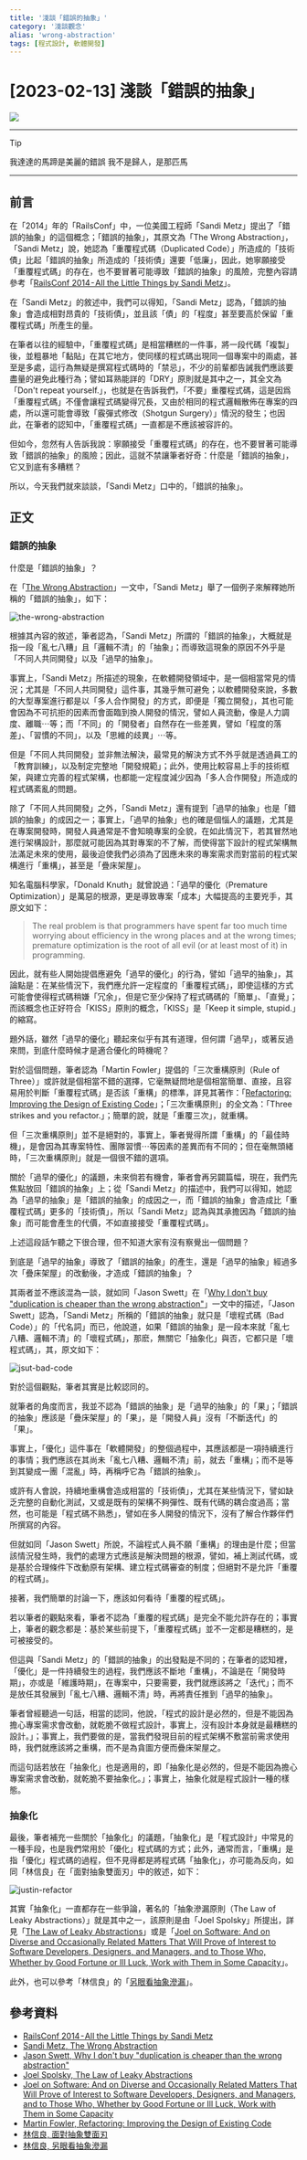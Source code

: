 ```yaml
---
title: '淺談「錯誤的抽象」'
category: '淺談觀念'
alias: 'wrong-abstraction'
tags: [程式設計, 軟體開發]
---
```


# [2023-02-13] 淺談「錯誤的抽象」

![](https://images.unsplash.com/photo-1504314452987-63eb3a6927b1?ixlib=rb-4.0.3&q=85&fm=jpg&crop=entropy&cs=srgb)

---

> [!Tip]
> 我達達的馬蹄是美麗的錯誤
> 我不是歸人，是那匹馬

---

## 前言

在「2014」年的「RailsConf」中，一位美國工程師「Sandi Metz」提出了「錯誤的抽象」的這個概念；「錯誤的抽象」，其原文為「The Wrong Abstraction」，「Sandi Metz」說，她認為「重覆程式碼（Duplicated Code）」所造成的「技術債」比起「錯誤的抽象」所造成的「技術債」還要「低廉」，因此，她寧願接受「重覆程式碼」的存在，也不要冒著可能導致「錯誤的抽象」的風險，完整內容請參考「[RailsConf 2014 - All the Little Things by Sandi Metz](https://www.youtube.com/watch?v=8bZh5LMaSmE)」。

在「Sandi Metz」的敘述中，我們可以得知，「Sandi Metz」認為，「錯誤的抽象」會造成相對昂貴的「技術債」，並且該「債」的「程度」甚至要高於保留「重覆程式碼」所產生的量。

在筆者以往的經驗中，「重覆程式碼」是相當糟糕的一件事，將一段代碼「複製」後，並粗暴地「黏貼」在其它地方，使同樣的程式碼出現同一個專案中的兩處，甚至是多處，這行為無疑是撰寫程式碼時的「禁忌」，不少的前輩都告誡我們應該要盡量的避免此種行為；譬如耳熟能詳的「DRY」原則就是其中之一，其全文為「Don't repeat yourself.」，也就是在告訴我們，「不要」重覆程式碼，這是因爲「重覆程式碼」不僅會讓程式碼變得冗長，又由於相同的程式邏輯散佈在專案的四處，所以還可能會導致「霰彈式修改（Shotgun Surgery）」情況的發生；也因此，在筆者的認知中，「重覆程式碼」一直都是不應該被容許的。

但如今，忽然有人告訴我說：寧願接受「重覆程式碼」的存在，也不要冒著可能導致「錯誤的抽象」的風險；因此，這就不禁讓筆者好奇：什麼是「錯誤的抽象」，它又到底有多糟糕？

所以，今天我們就來談談，「Sandi Metz」口中的，「錯誤的抽象」。

## 正文

### 錯誤的抽象

什麼是「錯誤的抽象」？

在「[The Wrong Abstraction](https://sandimetz.com/blog/2016/1/20/the-wrong-abstraction)」一文中，「Sandi Metz」舉了一個例子來解釋她所稱的「錯誤的抽象」，如下：

![the-wrong-abstraction](pic/the-wrong-abstraction.png)

根據其內容的敘述，筆者認為，「Sandi Metz」所謂的「錯誤的抽象」，大概就是指一段「亂七八糟」且「邏輯不清」的「抽象」；而導致這現象的原因不外乎是「不同人共同開發」以及「過早的抽象」。

事實上，「Sandi Metz」所描述的現象，在軟體開發領域中，是一個相當常見的情況；尤其是「不同人共同開發」這件事，其幾乎無可避免；以軟體開發來說，多數的大型專案進行都是以「多人合作開發」的方式，即便是「獨立開發」，其也可能會因為不可抗拒的因素而會面臨到換人開發的情況，譬如人員流動，像是人力調度、離職⋯等；而「不同」的「開發者」自然存在一些差異，譬如「程度的落差」、「習慣的不同」，以及「思維的歧異」⋯等。

但是「不同人共同開發」並非無法解決，最常見的解決方式不外乎就是透過員工的「教育訓練」，以及制定完整地「開發規範」；此外，使用比較容易上手的技術框架，與建立完善的程式架構，也都能一定程度減少因為「多人合作開發」所造成的程式碼紊亂的問題。

除了「不同人共同開發」之外，「Sandi Metz」還有提到「過早的抽象」也是「錯誤的抽象」的成因之一；事實上，「過早的抽象」也的確是個惱人的議題，尤其是在專案開發時，開發人員通常是不會知曉專案的全貌，在如此情況下，若其冒然地進行架構設計，那麼就可能因為其對專案的不了解，而使得當下設計的程式架構無法滿足未來的使用，最後迫使我們必須為了因應未來的專案需求而對當前的程式架構進行「重構」，甚至是「疊床架屋」。

知名電腦科學家，「Donald Knuth」就曾說過：「過早的優化（Premature Optimization）」是萬惡的根源，更是導致專案「成本」大幅提高的主要兇手，其原文如下：

> The real problem is that programmers have spent far too much time worrying about efficiency in the wrong places and at the wrong times; premature optimization is the root of all evil (or at least most of it) in programming.

因此，就有些人開始提倡應避免「過早的優化」的行為，譬如「過早的抽象」，其論點是：在某些情況下，我們應允許一定程度的「重覆程式碼」，即使這樣的方式可能會使得程式碼稍嫌「冗余」，但是它至少保持了程式碼碼的「簡單」、「直覺」；而該概念也正好符合「KISS」原則的概念，「KISS」是「Keep it simple, stupid.」的縮寫。

題外話，雖然「過早的優化」聽起來似乎有其有道理，但何謂「過早」，或著反過來問，到底什麼時候才是適合優化的時機呢？

對於這個問題，筆者認為「Martin Fowler」提倡的「三次重構原則（Rule of Three）」或許就是個相當不錯的選擇，它毫無疑問地是個相當簡單、直接，且容易用於判斷「重覆程式碼」是否該「重構」的標準，詳見其著作：「[Refactoring: Improving the Design of Existing Code](https://www.amazon.com/Refactoring-Improving-Design-Existing-Code/dp/0201485672)」；「三次重構原則」的全文為：「Three strikes and you refactor.」；簡單的說，就是「重覆三次」，就重構。

但「三次重構原則」並不是絕對的，事實上，筆者覺得所謂「重構」的「最佳時機」，是會因為其專案特性、團隊習慣⋯等因素的差異而有不同的；但在毫無頭緒時，「三次重構原則」就是一個很不錯的選項。

關於「過早的優化」的議題，未來倘若有機會，筆者會再另闢篇幅，現在，我們先焦點放回「錯誤的抽象」上；從「Sandi Metz」的描述中，我們可以得知，她認為「過早的抽象」是「錯誤的抽象」的成因之一，而「錯誤的抽象」會造成比「重覆程式碼」更多的「技術債」，所以「Sandi Metz」認為與其承擔因為「錯誤的抽象」而可能會產生的代價，不如直接接受「重覆程式碼」。

上述這段話乍聽之下很合理，但不知道大家有沒有察覺出一個問題？

到底是「過早的抽象」導致了「錯誤的抽象」的產生，還是「過早的抽象」經過多次「疊床架屋」的改動後，才造成「錯誤的抽象」？

其兩者並不應該混為一談，就如同「Jason Swett」在「[Why I don't buy "duplication is cheaper than the wrong abstraction"](https://www.codewithjason.com/duplication-cheaper-wrong-abstraction/)」一文中的描述，「Jason Swett」認為，「Sandi Metz」所稱的「錯誤的抽象」就只是「壞程式碼（Bad Code）」的「代名詞」而已，他說道，如果「錯誤的抽象」是一段本來就「亂七八糟、邏輯不清」的「壞程式碼」，那麽，無關它「抽象化」與否，它都只是「壞程式碼」，其，原文如下：

![jsut-bad-code](pic/jsut-bad-code.png)

對於這個觀點，筆者其實是比較認同的。

就筆者的角度而言，我並不認為「錯誤的抽象」是「過早的抽象」的「果」；「錯誤的抽象」應該是「疊床架屋」的「果」，是「開發人員」沒有「不斷迭代」的「果」。

事實上，「優化」這件事在「軟體開發」的整個過程中，其應該都是一項持續進行的事情；我們應該在其尚未「亂七八糟、邏輯不清」前，就去「重構」；而不是等到其變成一團「混亂」時，再稱呼它為「錯誤的抽象」。

或許有人會說，持續地重構會造成相當的「技術債」，尤其在某些情況下，譬如缺乏完整的自動化測試，又或是既有的架構不夠彈性、既有代碼的耦合度過高；當然，也可能是「程式碼不熟悉」，譬如在多人開發的情況下，沒有了解合作夥伴們所撰寫的內容。

但就如同「Jason Swett」所說，不論程式人員不願「重構」的理由是什麼；但當該情況發生時，我們的處理方式應該是解決問題的根源，譬如，補上測試代碼，或是基於合理條件下改動原有架構、建立程式碼審查的制度；但絕對不是允許「重覆的程式碼」。

接著，我們簡單的討論一下，應該如何看待「重覆的程式碼」。

若以筆者的觀點來看，筆者不認為「重覆的程式碼」是完全不能允許存在的；事實上，筆者的觀念都是：基於某些前提下，「重覆程式碼」並不一定都是糟糕的，是可被接受的。

但這與「Sandi Metz」的「錯誤的抽象」的出發點是不同的；在筆者的認知裡，「優化」是一件持續發生的過程，我們應該不斷地「重構」，不論是在「開發時期」，亦或是「維護時期」，在專案中，只要需要，我們就應該將之「迭代」；而不是放任其發展到「亂七八糟、邏輯不清」時，再將責任推到「過早的抽象」。

筆者曾經聽過一句話，相當的認同，他說，「程式的設計是必然的，但是不能因為擔心專案需求會改動，就乾脆不做程式設計，事實上，沒有設計本身就是最糟糕的設計。」；事實上，我們要做的是，當我們發現目前的程式架構不敷當前需求使用時，我們就應該將之重構，而不是為貪圖方便而疊床架屋之。

而這句話若放在「抽象化」也是適用的，即「抽象化是必然的，但是不能因為擔心專案需求會改動，就乾脆不要抽象化。」；事實上，抽象化就是程式設計一種的樣態。

### 抽象化

最後，筆者補充一些關於「抽象化」的議題，「抽象化」是「程式設計」中常見的一種手段，也是我們常用於「優化」程式碼的方式；此外，通常而言，「重構」是指「優化」程式碼的過程，但不見得都是將程式碼「抽象化」，亦可能為反向，如同「林信良」在「面對抽象雙面刃」中的敘述，如下：

![justin-refactor](pic/justin-refactor.png)

其實「抽象化」一直都存在一些爭論，著名的「抽象滲漏原則（The Law of Leaky Abstractions）」就是其中之一，該原則是由「Joel Spolsky」所提出，詳見「[The Law of Leaky Abstractions](https://www.joelonsoftware.com/2002/11/11/the-law-of-leaky-abstractions/)」或是「[Joel on Software: And on Diverse and Occasionally Related Matters That Will Prove of Interest to Software Developers, Designers, and Managers, and to Those Who, Whether by Good Fortune or Ill Luck, Work with Them in Some Capacity](https://www.amazon.com/-/zh_TW/Joel-Spolsky/dp/1590593898)」。

此外，也可以參考「林信良」的「[另眼看抽象滲漏](https://www.ithome.com.tw/voice/139011)」。

## 參考資料

- [RailsConf 2014 - All the Little Things by Sandi Metz](https://www.youtube.com/watch?v=8bZh5LMaSmE)
- [Sandi Metz, The Wrong Abstraction](https://sandimetz.com/blog/2016/1/20/the-wrong-abstraction)
- [Jason Swett, Why I don't buy "duplication is cheaper than the wrong abstraction"](https://www.codewithjason.com/duplication-cheaper-wrong-abstraction/)
- [Joel Spolsky, The Law of Leaky Abstractions](https://www.joelonsoftware.com/2002/11/11/the-law-of-leaky-abstractions/)
- [Joel on Software: And on Diverse and Occasionally Related Matters That Will Prove of Interest to Software Developers, Designers, and Managers, and to Those Who, Whether by Good Fortune or Ill Luck, Work with Them in Some Capacity](https://www.amazon.com/-/zh_TW/Joel-Spolsky/dp/1590593898)
- [Martin Fowler, Refactoring: Improving the Design of Existing Code](https://www.amazon.com/Refactoring-Improving-Design-Existing-Code/dp/0201485672)
- [林信良, 面對抽象雙面刃](https://www.ithome.com.tw/voice/106025)
- [林信良, 另眼看抽象滲漏](https://www.ithome.com.tw/voice/139011)
